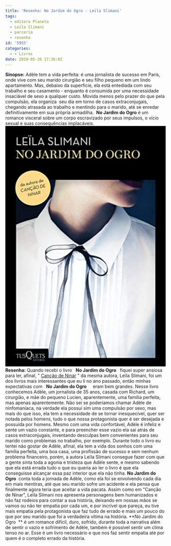 ```yaml
---
title: 'Resenha: No Jardim do Ogro - Leïla Slimani'
tags:
  - editora Planeta
  - Leïla Slimani
  - parceria
  - resenha
id: '5955'
categories:
  - - Livros
date: 2019-05-26 17:36:02
---
```


**Sinopse:** Adèle tem a vida perfeita: é uma jornalista de sucesso em Paris, onde vive com seu marido cirurgião e seu filho pequeno em um lindo apartamento. Mas, debaixo da superfície, ela está entediada com seu trabalho e seu casamento - enquanto é consumida por uma necessidade insaciável de sexo a qualquer custo. Movida menos pelo prazer do que pela compulsão, ela organiza  seu dia em torno de casos extraconjugais, chegando atrasada ao trabalho e mentindo para o marido, até se enredar definitivamente em sua própria armadilha.  **No Jardim do Ogro** é um romance visceral sobre um corpo escravizado por seus impulsos, o vício sexual e suas consequências implacáveis. ![livro No jardim do ogro](/wp-content/uploads/2019/05/no-jardim-do-ogro.jpg "livro No jardim do ogro") **Resenha:** Quando recebi o livro   **No Jardim do Ogro**   fiquei super ansiosa para ler, afinal, " [Canção de Ninar](http://natalia.blog.br/cancao-de-ninar/) " da mesma autora, Leïla Slimani, foi um dos livros mais interessantes que eu li no ano passado, então minhas expectativas com   **No Jardim do Ogro**     eram bem grandes. Nesse livro conhecemos Adèle, um jornalista de 35 anos, casada com Richard, um cirurgião, e mãe do pequeno Lucien, aparentemente, uma família perfeita, mas apenas aparentemente. Não sei se poderíamos chamar Adèle de ninfomaníaca, na verdade ela possuí sim uma compulsão por sexo, mas mais do que isso, ela tem a necessidade de se tornar inesquecível, quer ser notada pelos homens, tudo o que nossa protagonista quer é ser desejada e possuída por homens. Mesmo com uma vida confortável, Adèle é infeliz e sente um vazio constante, e para preencher esse vazio ela sai atrás de casos extraconjugais, inventando desculpas bem convenientes para seu marido como problemas no trabalho, por exemplo. Durante todo o livro eu tentei não gostar de Adèle, afinal, ela tem a vida dos sonhos com uma família perfeita, uma boa casa, uma profissão de sucesso e sem nenhum problema financeiro, porém, a autora Leïla Slimani consegue fazer com que a gente sinta toda a agonia e tristeza que Adèle sente, e mesmo sabendo que ela está errada tudo o que eu queria ao ler o livro é que ela conseguisse alcançar essa paz interior que ela não tinha. **No Jardim do Ogro**  conta toda a jornada de Adèle, como ela foi se envolvendo cada dia em mais mentiras, até que seu marido sofre um acidente e ela pensa que finalmente agora teria que aceitar a vida pacata. Assim como em "Canção de Ninar", Leïla Slimani nos apresenta personagens bem humanizados e não faz rodeios para contar a sua história, deixando em nossas mãos se vamos ou não ter empatia por cada um, e por incrível que pareça, eu tive mais empatia pela protagonista que faz tudo de errado e mais um pouco do que por seu marido que foi a verdadeira vítima na história. **No Jardim do Ogro  ** é um romance difícil, duro, sofrido, durante toda a narrativa além de sentir o vazio e sofrimento de Adèle, também é possível sentir um clima tenso no ar. Esse é um livro necessário e que nos faz sentir empatia até por quem é o completo errado da história.
